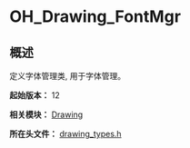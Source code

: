 # OH_Drawing_FontMgr

## 概述

定义字体管理类, 用于字体管理。

**起始版本：** 12

**相关模块：** [Drawing](capi-drawing.md)

**所在头文件：** [drawing_types.h](capi-drawing-types-h.md)


